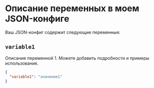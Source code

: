 # Описание переменных в моем JSON-конфиге

Ваш JSON-конфиг содержит следующие переменные:

## `variable1`

Описание переменной 1. Можете добавить подробности и примеры использования.

```json
{
  "variable1": "значение1"
}
